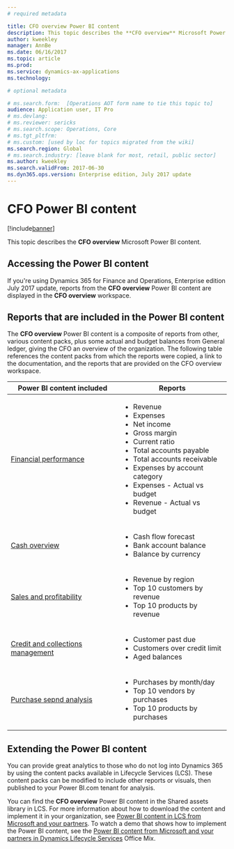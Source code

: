 ```yaml
---
# required metadata

title: CFO overview Power BI content
description: This topic describes the **CFO overview** Microsoft Power BI content. 
author: kweekley
manager: AnnBe
ms.date: 06/16/2017
ms.topic: article
ms.prod: 
ms.service: dynamics-ax-applications
ms.technology: 

# optional metadata

# ms.search.form:  [Operations AOT form name to tie this topic to]
audience: Application user, IT Pro
# ms.devlang: 
# ms.reviewer: sericks
# ms.search.scope: Operations, Core
# ms.tgt_pltfrm: 
# ms.custom: [used by loc for topics migrated from the wiki]
ms.search.region: Global
# ms.search.industry: [leave blank for most, retail, public sector]
ms.author: kweekley
ms.search.validFrom: 2017-06-30 
ms.dyn365.ops.version: Enterprise edition, July 2017 update 
---
```


# CFO Power BI content

[!include[banner](../includes/banner.md)]


This topic describes the **CFO overview** Microsoft Power BI content. 

## Accessing the Power BI content

If you're using Dynamics 365 for Finance and Operations, Enterprise edition July 2017 update, reports from the **CFO overview** Power BI content are displayed in the **CFO overview** workspace.

## Reports that are included in the Power BI content
The **CFO overview** Power BI content is a composite of reports from other, various content packs, plus some actual and budget balances from General ledger, giving the CFO an overview of the organization. The following table references the content packs from which the reports were copied, a link to the documentation, and the reports that are provided on the CFO overview workspace.

| Power BI content included      | Reports |
|---------------------------------------|----------|
| [Financial performance](financial-performance-power-bi-content-pack.md) | <ul><li>Revenue </li><li>Expenses</li><li>Net income </li><li>Gross margin</li><li>Current ratio</li><li>Total accounts payable</li><li>Total accounts receivable </li><li>Expenses by account category</li><li>Expenses - Actual vs budget</li><li>Revenue - Actual vs budget</li></ul> |
| [Cash overview ](/dynamics365/operations/financials/cash-bank-management/Cash-Overview-Power-BI-content) | <ul><li>Cash flow forecast </li><li>Bank account balance</li><li>Balance by currency</li></ul> |
| [Sales and profitability ](sales-profitability-performance-content-pack.md) | <ul><li>Revenue by region</li><li>Top 10 customers by revenue</li><li>Top 10 products by revenue</li></ul> |
| [Credit and collections management ](/dynamics365/operations/financials/accounts-receivable/credit-collections-power-bi) | <ul><li>Customer past due</li><li>Customers over credit limit</li><li>Aged balances</li></ul> |
| [Purchase sepnd analysis ](/dynamics365/operations/financials/accounts-receivable/credit-collections-power-bi) | <ul><li>Purchases by month/day</li><li>Top 10 vendors by purchases</li><li>Top 10 products by purchases</li></ul> |


## Extending the Power BI content
You can provide great analytics to those who do not log into Dynamics 365 by using the content packs available in Lifecycle Services (LCS). These content packs can be modified to include other reports or visuals, then published to your Power BI.com tenant for analysis. 

You can find the **CFO overview** Power BI content in the Shared assets library in LCS. For more information about how to download the content and implement it in your organization, see [Power BI content in LCS from Microsoft and your partners](/dynamics365/operations/dev-itpro/analytics/power-bi-content-microsoft-partners). To watch a demo that shows how to implement the Power BI content, see the [Power BI content from Microsoft and your partners in Dynamics Lifecycle Services](https://mix.office.com/watch/9puyb1b2xs1w) Office Mix.
